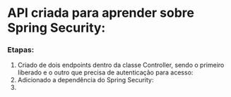 # API criada para aprender sobre Spring Security:
### Etapas:
1. Criado de dois endpoints dentro da classe Controller, sendo o primeiro liberado e o outro que precisa de autenticação para acesso:
2. Adicionado a dependência do Spring Security:
3. 